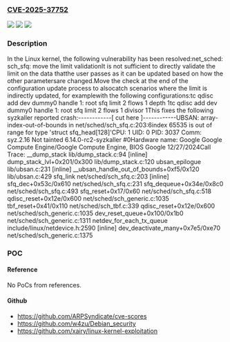 ### [CVE-2025-37752](https://cve.mitre.org/cgi-bin/cvename.cgi?name=CVE-2025-37752)
![](https://img.shields.io/static/v1?label=Product&message=Linux&color=blue)
![](https://img.shields.io/static/v1?label=Version&message=35d0137305ae2f97260a9047f445bd4434bd6cc7%3C%201348214fa042a71406964097e743c87a42c85a49%20&color=brighgreen)
![](https://img.shields.io/static/v1?label=Vulnerability&message=n%2Fa&color=brighgreen)

### Description

In the Linux kernel, the following vulnerability has been resolved:net_sched: sch_sfq: move the limit validationIt is not sufficient to directly validate the limit on the data thatthe user passes as it can be updated based on how the other parametersare changed.Move the check at the end of the configuration update process to alsocatch scenarios where the limit is indirectly updated, for examplewith the following configurations:tc qdisc add dev dummy0 handle 1: root sfq limit 2 flows 1 depth 1tc qdisc add dev dummy0 handle 1: root sfq limit 2 flows 1 divisor 1This fixes the following syzkaller reported crash:------------[ cut here ]------------UBSAN: array-index-out-of-bounds in net/sched/sch_sfq.c:203:6index 65535 is out of range for type 'struct sfq_head[128]'CPU: 1 UID: 0 PID: 3037 Comm: syz.2.16 Not tainted 6.14.0-rc2-syzkaller #0Hardware name: Google Google Compute Engine/Google Compute Engine, BIOS Google 12/27/2024Call Trace: <TASK> __dump_stack lib/dump_stack.c:94 [inline] dump_stack_lvl+0x201/0x300 lib/dump_stack.c:120 ubsan_epilogue lib/ubsan.c:231 [inline] __ubsan_handle_out_of_bounds+0xf5/0x120 lib/ubsan.c:429 sfq_link net/sched/sch_sfq.c:203 [inline] sfq_dec+0x53c/0x610 net/sched/sch_sfq.c:231 sfq_dequeue+0x34e/0x8c0 net/sched/sch_sfq.c:493 sfq_reset+0x17/0x60 net/sched/sch_sfq.c:518 qdisc_reset+0x12e/0x600 net/sched/sch_generic.c:1035 tbf_reset+0x41/0x110 net/sched/sch_tbf.c:339 qdisc_reset+0x12e/0x600 net/sched/sch_generic.c:1035 dev_reset_queue+0x100/0x1b0 net/sched/sch_generic.c:1311 netdev_for_each_tx_queue include/linux/netdevice.h:2590 [inline] dev_deactivate_many+0x7e5/0xe70 net/sched/sch_generic.c:1375

### POC

#### Reference
No PoCs from references.

#### Github
- https://github.com/ARPSyndicate/cve-scores
- https://github.com/w4zu/Debian_security
- https://github.com/xairy/linux-kernel-exploitation

